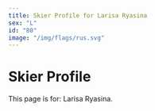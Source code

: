 ```yaml
---
title: Skier Profile for Larisa Ryasina
sex: "L"
id: "80"
image: "/img/flags/rus.svg" 
---
```


# Skier Profile

This page is for: Larisa Ryasina.
    
